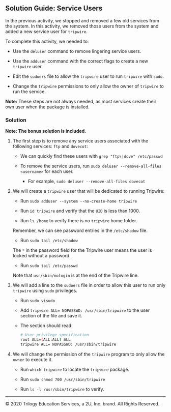 ## Solution Guide: Service Users

In the previous activity, we stopped and removed a few old services from the system. In this activity, we removed those users from the system and added a new service user for `tripwire`.

To complete this activity, we needed to:

- Use the `deluser` command to remove lingering service users.

- Use the `adduser` command with the correct flags to create a new `tripwire` user.

- Edit the `sudoers` file to allow the `tripwire` user to run `tripwire` with `sudo`.

- Change the `tripwire` permissions to only allow the owner of `tripwire` to run the service.

**Note:** These steps are not always needed, as most services create their own user when the package is installed.

### Solution

**Note: The bonus solution is included.**

1. The first step is to remove any service users associated with the following services: `ftp` and `dovecot`:
 
    - We can quickly find these users with `grep "ftp\|dove" /etc/passwd`

    - To remove the service users, run `sudo deluser --remove-all-files <username>` for each user. 

        - For example, `sudo deluser --remove-all-files dovecot`

2. We will create a `tripwire` user that will be dedicated to running Tripwire:

    - Run `sudo adduser --system --no-create-home tripwire`

    - Run `id tripwire` and verify that the `UID` is less than 1000.

    - Run `ls /home` to verify there is no `tripwire` home folder.

    Remember, we can see password entries in the `/etc/shadow` file.

     - Run `sudo tail /etc/shadow`

    The `*` in the password field for the Tripwire user means the user is locked without a password.

     - Run `sudo tail /etc/passwd`

    Note that `usr/sbin/nologin` is at the end of the Tripwire line.

3. We will add a line to the `sudoers` file in order to allow this user to run only `tripwire` using `sudo` privileges.

    - Run `sudo visudo`

    - Add `tripwire ALL= NOPASSWD: /usr/sbin/tripwire` to the user section of the file and save it.

    - The section should read:

        ```bash
        # User privilege specification
        root ALL=(ALL:ALL) ALL
        tripwire ALL= NOPASSWD: /usr/sbin/tripwire
        ```

4. We will change the permission of the `tripwire` program to only allow the `owner` to execute it.

    - Run `which tripwire` to locate the `tripwire` package.

    - Run `sudo chmod 700 /usr/sbin/tripwire`

    - Run `ls -l /usr/sbin/tripwire` to verify.

---

© 2020 Trilogy Education Services, a 2U, Inc. brand. All Rights Reserved.
